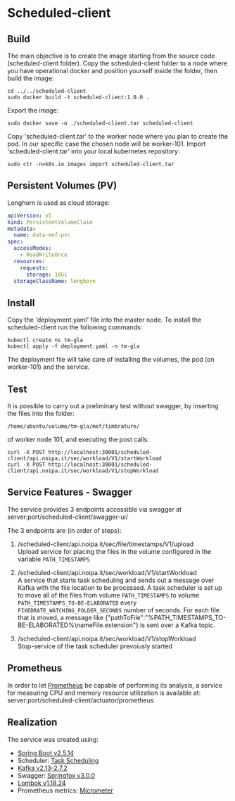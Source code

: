 # Scheduled-client

## Build

The main objective is to create the image starting from the source code (scheduled-client folder). Copy the scheduled-client folder to a node where you have operational docker and position yourself inside the folder, then build the image:

    cd ../../scheduled-client
    sudo docker build -t scheduled-client:1.0.0 .

Export the image:

    sudo docker save -o ./scheduled-client.tar scheduled-client

Copy 'scheduled-client.tar' to the worker node where you plan to create the pod. In our specific case the chosen node will be worker-101.
Import 'scheduled-client.tar' into your local kubernetes repository:

    sudo ctr -n=k8s.io images import scheduled-client.tar

## Persistent Volumes (PV)

Longhorn is used as cloud storage:

```yaml
apiVersion: v1
kind: PersistentVolumeClaim
metadata:
  name: data-mef-pvc
spec:
  accessModes:
    - ReadWriteOnce
  resources:
    requests:
      storage: 10Gi
  storageClassName: longhorn
```

## Install

Copy the 'deployment.yaml' file into the master node. 
To install the scheduled-client run the following commands:

    kubectl create ns tm-gla
    kubectl apply -f deployment.yaml -n tm-gla

The deployment file will take care of installing the volumes, the pod (on worker-101) and the service.

## Test

It is possible to carry out a preliminary test without swagger, by inserting the files into the folder:

    /home/ubuntu/volume/tm-gla/mef/timbrature/

of worker node 101, and executing the post calls:

    curl -X POST http://localhost:30001/scheduled-client/api.noipa.it/sec/workload/V1/startWorkload
    curl -X POST http://localhost:30001/scheduled-client/api.noipa.it/sec/workload/V1/stopWorkload

## Service Features - Swagger
The service provides 3 endpoints accessible via swagger at server:port/scheduled-client/swagger-ui/

The 3 endpoints are (in order of steps):
1.  /scheduled-client/api.noipa.it/sec/file/timestamps/V1/upload   
    Upload service for placing the files in the volume configured in the variable `PATH_TIMESTAMPS`

2.  /scheduled-client/api.noipa.it/sec/workload/V1/startWorkload   
    A service that starts task scheduling and sends out a message over Kafka with the file location to be processed.
    A task scheduler is set up to move all of the files from volume `PATH_TIMESTAMPS` to volume `PATH_TIMESTAMPS_TO-BE-ELABORATED` every `FIXEDRATE_WATCHING_FOLDER_SECONDS` number of seconds. For each file that is moved, a message like {"pathToFile":"%PATH_TIMESTAMPS_TO-BE-ELABORATED%\\nameFile.extension"} is sent over a Kafka topic.

3.  /scheduled-client/api.noipa.it/sec/workload/V1/stopWorkload   
    Stop-service of the task scheduler prevoiusly started

## Prometheus
In order to let [Prometheus](https://prometheus.io/) be capable of performing its analysis, a service for measuring CPU and memory resource utilization is available at: server:port/scheduled-client/actuator/prometheus

## Realization
The service was created using:

*   [Spring Boot v2.5.14](https://docs.spring.io/spring-boot/docs/2.5.14/reference/html/)
*   Scheduler: [Task Scheduling](https://docs.spring.io/spring-boot/docs/2.5.14/reference/html/features.html#features.task-execution-and-scheduling)
*   [Kafka v2.13-2.7.2](https://kafka.apache.org/27/documentation.html)
*   Swagger: [Springfox v3.0.0](http://springfox.io/)
*   [Lombok v1.18.24](https://projectlombok.org/)
*   Prometheus metrics: [Micrometer](https://docs.micrometer.io/micrometer/reference/implementations/prometheus.html)


